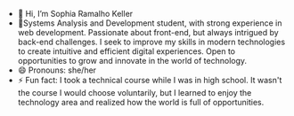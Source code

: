 - 👋 Hi, I’m Sophia Ramalho Keller
- 👀Systems Analysis and Development student,
  with strong experience in web development. Passionate about front-end, but always intrigued by back-end challenges. 
  I seek to improve my skills in modern technologies to create intuitive and efficient digital experiences. 
  Open to opportunities to grow and innovate in the world of technology.
- 😄 Pronouns: she/her
- ⚡ Fun fact: I took a technical course while I was in high school.
  It wasn't the course I would choose voluntarily, but I learned to enjoy the technology area and realized how the world is full of opportunities.
